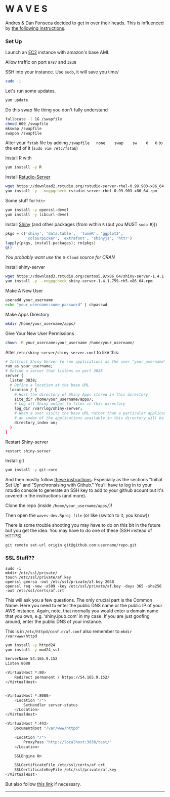 # W A V E S

Andres & Dan Fonseca decided to get in over their heads.
This is influenced by [the following instructions][].

### Set Up

Launch an [EC2][] instance with amazon's base AMI.

Allow traffic on port `8787` and `3838`

SSH into your instance. Use `sudo`, it will save you time/

```bash
sudo -i
```

Let's run some updates.

```bash
yum update
```

Do this swap file thing you don't fully understand

```bash
fallocate -l 1G /swapfile
chmod 600 /swapfile
mkswap /swapfile
swapon /swapfile
```

Alter your `fstab` file by adding `/swapfile   none    swap    sw    0   0`
to the end of it (`sudo vim /etc/fstab`)

Install R  with

```bash
yum install -y R
```

Install [Rstudio-Server][]

```bash
wget https://download2.rstudio.org/rstudio-server-rhel-0.99.903-x86_64.rpm
yum install -y --nogpgcheck rstudio-server-rhel-0.99.903-x86_64.rpm
```

Some stuff for `httr`

```bash
yum install -y openssl-devel
yum install -y libcurl-devel
```

Install [Shiny][] (and other packages (from within `R` (but you MUST `sudo R`)))

```r
pkgs = c('shiny', 'data.table',  'tuneR', 'ggplot2',
         'colourpicker', 'extrafont', 'shinyjs', 'httr')
lapply(pkgs, install.packages); rm(pkgs)
q()
```

*You probably want use the* `0-Cloud` *source for CRAN*

Install shiny-server

```bash
wget https://download3.rstudio.org/centos5.9/x86_64/shiny-server-1.4.1.759-rh5-x86_64.rpm
yum install -y --nogpgcheck shiny-server-1.4.1.759-rh5-x86_64.rpm
```

Make A New User

```bash
useradd your_username
echo "your_username:some_password" | chpasswd
```

Make Apps Directory

```bash
mkdir /home/your_username/apps/
```

Give Your New User Permissions

```bash
chown -R your_username:your_username /home/your_username/
```

Alter `/etc/shiny-server/shiny-server.conf` to like this:

```bash
# Instruct Shiny Server to run applications as the user "your_username"
run_as your_username;
# Define a server that listens on port 3838
server {
  listen 3838;
  # Define a location at the base URL
  location / {
    # Host the directory of Shiny Apps stored in this directory
    site_dir /home/your_username/apps/;
    # Log all Shiny output to files in this directory
    log_dir /var/log/shiny-server;
    # When a user visits the base URL rather than a particular application,
    # an index of the applications available in this directory will be shown.
    directory_index on;
  }
}
```

Restart Shiny-server

```bash
restart shiny-server
```

Install git

```bash
yum install -y git-core
```

And then mostly follow [these instructions][]. Especially as the sections 
"Initial Set Up" and "Synchronsising with Github." You'll have to log in to
your rstudio console to generate an SSH key to add to your github acount but
it's covered in the instructions (and more).

Clone the repo (inside `/home/your_username/apps/`)!

Then open the `waves-dev.Rproj file` (or like (switch to it, you know))

There is some trouble shooting you may have to do on this bit in the 
future but you get the idea. You may have to do one of these 
(SSH instead of HTTPS)

`git remote set-url origin git@github.com:username/repo.git`

### SSL Stuff??

```
sudo -i
mkdir /etc/ssl/private/
touch /etc/ssl/private/af.key
openssl genrsa -out /etc/ssl/private/af.key 2048
openssl req -new -x509 -key /etc/ssl/private/af.key -days 365 -sha256 -out /etc/ssl/certs/af.crt
```

This will ask you a few questions. The only crucial part is the Common Name. Here you need to enter the public DNS name or the public IP of your AWS instance. Again, note, that normally you would enter a domain name that you own, e.g. ‘shiny.ipub.com’ in my case. If you are just goofing around, enter the public DNS of your instance.


This is in `/etc/httpd/conf.d/af.conf` also remember to `mkdir /var/www/httpd`

```bash
yum install -y httpd24
yum install -y mod24_ssl
```

```bash
ServerName 54.165.9.152
Listen 8080

<VirtualHost *:80>
    Redirect permanent / https://54.165.9.152/
</VirtualHost>


<VirtualHost *:8080>
    <Location "/">
        SetHandler server-status
    </Location>
</VirtualHost>

<VirtualHost *:443>
    DocumentRoot "/var/www/httpd"

    <Location "/">
        ProxyPass "http://localhost:3838/test/"
    </Location>

    SSLEngine On

    SSLCertificateFile /etc/ssl/certs/af.crt
    SSLCertificateKeyFile /etc/ssl/private/af.key
</VirtualHost>
```
But also follow [this link] if necessary.

----------

<!-- links -->
[shiny]: http://shiny.rstudio.com/
[ec2]: http://aws.amazon.com/ec2/
[rstudio-server]: https://www.rstudio.com/products/rstudio/download-server/
[these instructions]: http://r-pkgs.had.co.nz/git.html
[the following instructions]: https://github.com/chrisrzhou/RShiny-EC2Bootstrap
[this link]: http://docs.aws.amazon.com/AWSEC2/latest/UserGuide/SSL-on-an-instance.html
